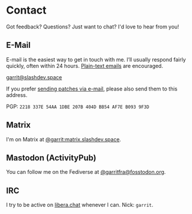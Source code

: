 # Contact

Got feedback? Questions? Just want to chat? I'd love to hear from you!

## E-Mail

E-mail is the easiest way to get in touch with me. I’ll usually respond fairly
quickly, often within 24 hours. [Plain-text emails](https://useplaintext.email/)
are encouraged.

[garrit@slashdev.space](mailto:garrit@slashdev.space)

If you prefer [sending patches via e-mail](/posts/patch-based-git-workflow),
please also send them to this address.

PGP: `2218 337E 54AA 1DBE 207B 404D BB54 AF7E B093 9F3D`

## Matrix

I'm on Matrix at
[@garrit:matrix.slashdev.space](https://matrix.to/#/@garrit:matrix.slashdev.space).

## Mastodon (ActivityPub)

You can follow me on the Fediverse at
[@garritfra@fosstodon.org](https://fosstodon.org/@garritfra).

## IRC

I try to be active on [libera.chat](https://libera.chat) whenever I can. Nick:
`garrit`.